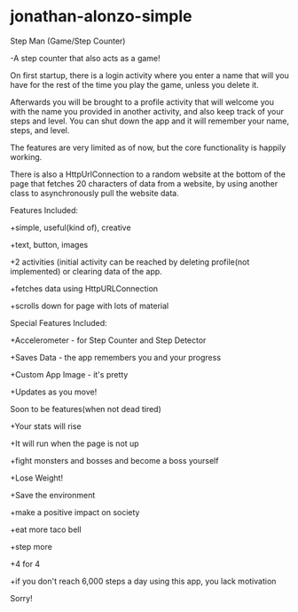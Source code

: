 # jonathan-alonzo-simple
Step Man (Game/Step Counter)

-A step counter that also acts as a game!

On first startup, there is a login activity where you enter a name that will you have for the rest of the time you play the game, unless you delete it. 

Afterwards you will be brought to a profile activity that will welcome you with the name you provided in another activity, and also keep track of your steps and level. You can shut down the app and it will remember your name, steps, and level. 

The features are very limited as of now, but the core functionality is happily working.

There is also a HttpUrlConnection to a random website at the bottom of the page that fetches 20 characters of data from a website, by using another class to asynchronously pull the website data.

Features Included:

+simple, useful(kind of), creative

+text, button, images

+2 activities (initial activity can be reached by deleting profile(not implemented) or clearing data of the app.

+fetches data using HttpURLConnection

+scrolls down for page with lots of material

Special Features Included:

+Accelerometer - for Step Counter and Step Detector

+Saves Data - the app remembers you and your progress

+Custom App Image - it's pretty

+Updates as you move!

Soon to be features(when not dead tired)

+Your stats will rise

+It will run when the page is not up

+fight monsters and bosses and become a boss yourself

+Lose Weight!

+Save the environment

+make a positive impact on society

+eat more taco bell

+step more

+4 for 4

+if you don't reach 6,000 steps a day using this app, you lack motivation

Sorry!

